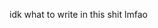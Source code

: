 idk what to write in this shit lmfao

<!---
Hkz-Sama/Hkz-Sama is a ✨ special ✨ repository because its `README.md` (this file) appears on your GitHub profile.
You can click the Preview link to take a look at your changes.
--->
